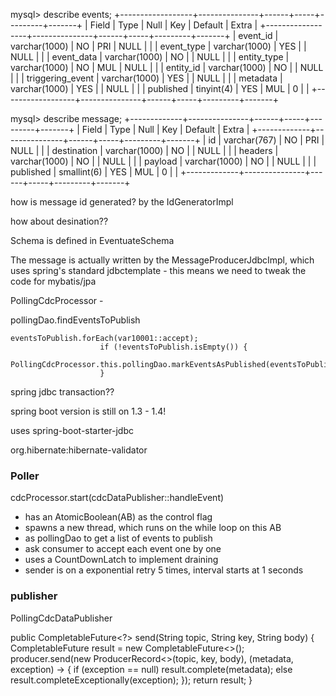 mysql> describe events;
+------------------+---------------+------+-----+---------+-------+
| Field            | Type          | Null | Key | Default | Extra |
+------------------+---------------+------+-----+---------+-------+
| event_id         | varchar(1000) | NO   | PRI | NULL    |       |
| event_type       | varchar(1000) | YES  |     | NULL    |       |
| event_data       | varchar(1000) | NO   |     | NULL    |       |
| entity_type      | varchar(1000) | NO   | MUL | NULL    |       |
| entity_id        | varchar(1000) | NO   |     | NULL    |       |
| triggering_event | varchar(1000) | YES  |     | NULL    |       |
| metadata         | varchar(1000) | YES  |     | NULL    |       |
| published        | tinyint(4)    | YES  | MUL | 0       |       |
+------------------+---------------+------+-----+---------+-------+

mysql> describe message;
+-------------+---------------+------+-----+---------+-------+
| Field       | Type          | Null | Key | Default | Extra |
+-------------+---------------+------+-----+---------+-------+
| id          | varchar(767)  | NO   | PRI | NULL    |       |
| destination | varchar(1000) | NO   |     | NULL    |       |
| headers     | varchar(1000) | NO   |     | NULL    |       |
| payload     | varchar(1000) | NO   |     | NULL    |       |
| published   | smallint(6)   | YES  | MUL | 0       |       |
+-------------+---------------+------+-----+---------+-------+

how is message id generated? by the IdGeneratorImpl

how about desination??

Schema is defined in EventuateSchema

The message is actually written by the MessageProducerJdbcImpl, which uses spring's standard jdbctemplate - this means we need to tweak the code for mybatis/jpa

PollingCdcProcessor - 

pollingDao.findEventsToPublish

    eventsToPublish.forEach(var10001::accept);
                        if (!eventsToPublish.isEmpty()) {
                            PollingCdcProcessor.this.pollingDao.markEventsAsPublished(eventsToPublish);
                        }

spring jdbc transaction??

spring boot version is still on 1.3 - 1.4!

uses spring-boot-starter-jdbc

org.hibernate:hibernate-validator

### Poller

cdcProcessor.start(cdcDataPublisher::handleEvent)

* has an AtomicBoolean(AB) as the control flag
* spawns a new thread, which runs on the while loop on this AB
* as pollingDao to get a list of events to publish 
* ask consumer to accept each event one by one
* uses a CountDownLatch to implement draining
* sender is on a exponential retry 5 times, interval starts at 1 seconds


### publisher

PollingCdcDataPublisher

  public CompletableFuture<?> send(String topic, String key, String body) {
    CompletableFuture<Object> result = new CompletableFuture<>();
    producer.send(new ProducerRecord<>(topic, key, body), (metadata, exception) -> {
      if (exception == null)
        result.complete(metadata);
      else
        result.completeExceptionally(exception);
    });
    return result;
  }
